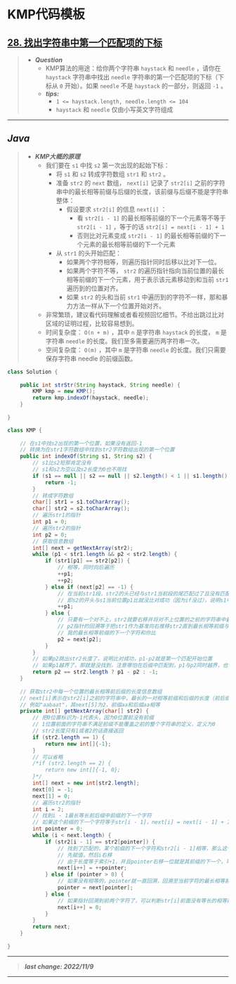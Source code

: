 # KMP代码模板

## [28. 找出字符串中第一个匹配项的下标](https://leetcode.cn/problems/find-the-index-of-the-first-occurrence-in-a-string/)

> - ***Question***
>   - KMP算法的用途：给你两个字符串 `haystack` 和 `needle` ，请你在 `haystack` 字符串中找出 `needle` 字符串的第一个匹配项的下标（下标从 `0` 开始）。如果 `needle` 不是 `haystack` 的一部分，则返回 `-1` 。
>   - ***tips:***
>     - `1 <= haystack.length, needle.length <= 104`
>     - `haystack` 和 `needle` 仅由小写英文字符组成

---

## *Java*

> - ***KMP大概的原理***
>   - 我们要在 `s1` 中找 `s2` 第一次出现的起始下标：
>     - 将 `s1` 和 `s2` 转成字符数组 `str1` 和 `str2` 。
>     - 准备 `str2` 的 `next` 数组， `next[i]` 记录了 `str2[i]` 之前的字符串中的最长相等前缀与后缀的长度，该前缀与后缀不能是字符串整体：
>       - 假设要求 `str2[i]` 的信息 `next[i]` ：
>         - 看 `str2[i - 1]` 的最长相等前缀的下一个元素等不等于 `str2[i - 1]` ，等于的话 `str2[i] = next[i - 1] + 1`
>         - 否则比对元素变成 `str2[i - 1]` 的最长相等前缀的下一个元素的最长相等前缀的下一个元素
>     - 从 `str1` 的头开始匹配：
>       - 如果两个字符相等，则遍历指针同时后移以比对下一位。
>       - 如果两个字符不等， `str2` 的遍历指针指向当前位置的最长相等前缀的下一个元素，用于表示该元素移动到和当前 `str1` 遍历到的位置对齐。
>       - 如果 `str2` 的头和当前 `str1` 中遍历到的字符不一样，那和暴力方法一样从下一个位置开始对齐。
>   - 非常繁琐，建议看代码理解或者看视频回忆细节。不给出跳过比对区域的证明过程，比较容易想到。
>   - 时间复杂度： `O(n + m)` ，其中 `n` 是字符串 `haystack` 的长度， `m` 是字符串 `needle` 的长度。我们至多需要遍历两字符串一次。
>   - 空间复杂度： `O(m)` ，其中 `m` 是字符串 `needle` 的长度。我们只需要保存字符串 needle 的前缀函数。

```java
class Solution {
    
    public int strStr(String haystack, String needle) {
        KMP kmp = new KMP();
        return kmp.indexOf(haystack, needle);
    }
    
}

class KMP {
    
    // 在s1中找s2出现的第一个位置，如果没有返回-1
    // 转换为在str1字符数组中找到str2字符数组出现的第一个位置
    public int indexOf(String s1, String s2) {
        // s1比s2短那肯定没有
        // s1和s2为空以及s2长度为0也不用找
        if (s1 == null || s2 == null || s2.length() < 1 || s1.length() < s2.length()) {
            return -1;
        }
        // 转成字符数组
        char[] str1 = s1.toCharArray();
        char[] str2 = s2.toCharArray();
        // 遍历str1的指针
        int p1 = 0;
        // 遍历str2的指针
        int p2 = 0;
        // 获取信息数组
        int[] next = getNextArray(str2);
        while (p1 < str1.length && p2 < str2.length) {
            if (str1[p1] == str2[p2]) {
                // 相等，同时向后遍历
                ++p1;
                ++p2;
            } else if (next[p2] == -1) {
                // 在当前str1段，str2的头已经与str1当前段的尾匹配过了且没有匹配上，str1应该拿下一个段来匹配str2
                // 即s2的开头与s1当前位置p1比就没比对成功（因为if没过），说明s1中的s2一定不以当前p1位置开头，直接从下一个位置开始匹配，和暴力法一样
                ++p1;
            } else {
                // 只要有一个对不上，str2就要右移并将对不上位置的之前的字符串中最长前后缀中前缀的下一个字符对准str1中对不上的那个字符
                // p2指针的回溯等于把str1作为基准向右推移str2直到最长相等前缀与当前p1对齐的过程
                // 我的最长相等前缀的下一个字符和你比
                p2 = next[p2];
            }
        }
        // 如果p2跳出str2长度了，说明比对成功，p1-p2就是第一个匹配开始位置
        // 如果p1越界了，那就是没找到，注意哪怕在后缀中匹配到，p1与p2同时越界，也会判断p2==str2.length
        return p2 == str2.length ? p1 - p2 : -1;
    }
    
    // 获取str2中每一个位置的最长相等前后缀的长度信息数组
    // next[i]表示在str2[i]之前的字符串中，最长的一对相等前缀和后缀的长度（前后缀不能包括前面的字符串整体）
    // 例如"aabaat"，其next[5]为2，前缀aa和后缀aa相等
    private int[] getNextArray(char[] str2) {
        // 把0位置标识为-1代表头，因为0位置前没有前缀
        // 1位置前面的字符串不满足前缀不能覆盖之前的整个字符串的定义，定义为0
        // str2长度只有1或者2的话直接返回
        if (str2.length == 1) {
            return new int[]{-1};
        }
        // 可以省略
        /*if (str2.length == 2) {
            return new int[]{-1, 0};
        }*/
        int[] next = new int[str2.length];
        next[0] = -1;
        next[1] = 0;
        // 遍历str2的指针
        int i = 2;
        // 找到i - 1最长等长前后缀中前缀的下一个字符
        // 如果这个前缀的下一个字符等于str[i - 1]，next[i] = next[i - 1] + 1
        int pointer = 0;
        while (i < next.length) {
            if (str2[i - 1] == str2[pointer]) {
                // 找到了匹配的，某个前缀的下一个字符和str2[i - 1]相等，那么这个前缀的长度+1就是str2[i]的最长相等前后缀长度
                // 先赋值，然后i右移
                // 由于长度等于索引+1，并且pointer右移一位就是其前缀的下一个，可以在计算next[i + 1]时被利用，所以++pointer
                next[i++] = ++pointer;
            } else if (pointer > 0) {
                // 如果没有相等的，pointer就一直回溯，回溯至当前字符的最长相等前后缀中前缀的下一个字符
                pointer = next[pointer];
            } else {
                // 如果指针回溯到前两个字符了，可以判断str[i]前面没有等长的相等前缀和后缀
                next[i++] = 0;
            }
        }
        return next;
    }
    
}
```

---

> ***last change: 2022/11/9***

---
